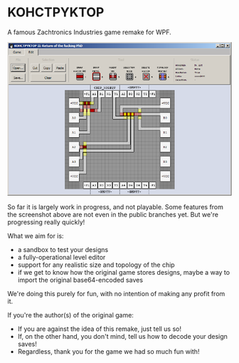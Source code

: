 # KOHCTPYKTOP
A famous Zachtronics Industries game remake for WPF.

![Game screenshot](/screenshot2.png?raw=true)

So far it is largely work in progress, and not playable. Some features from the screenshot above are not even in the public branches yet. But we're progressing really quickly!

What we aim for is:

* a sandbox to test your designs
* a fully-operational level editor 
* support for any realistic size and topology of the chip
* if we get to know how the original game stores designs, maybe a way to import the original base64-encoded saves

We're doing this purely for fun, with no intention of making any profit from it.

If you're the author(s) of the original game: 

* If you are against the idea of this remake, just tell us so!
* If, on the other hand, you don't mind, tell us how to decode your design saves!
* Regardless, thank you for the game we had so much fun with!
